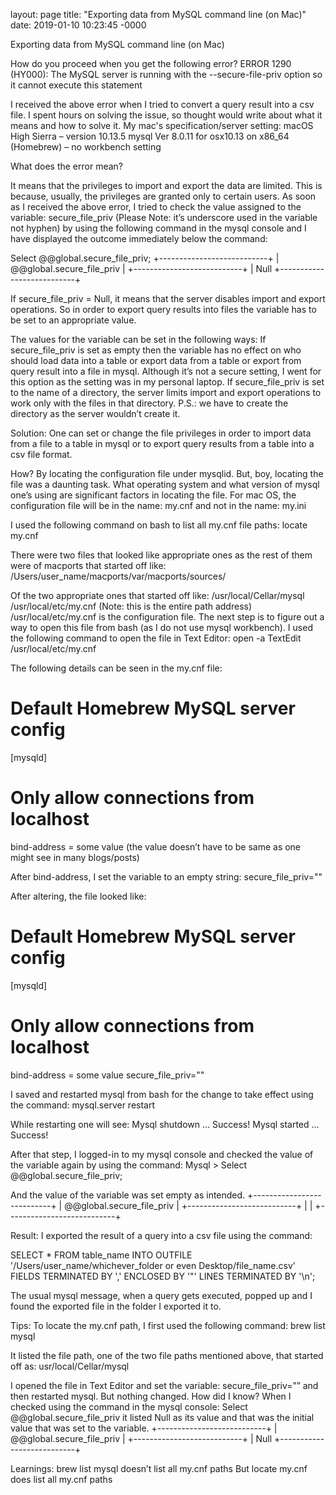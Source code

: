 layout: page
title: "Exporting data from MySQL command line (on Mac)"
date: 2019-01-10 10:23:45 -0000

Exporting data from MySQL command line (on Mac)

How do you proceed when you get the following error? 
ERROR 1290 (HY000): The MySQL server is running with the --secure-file-priv option so it cannot execute this statement

I received the above error when I tried to convert a query result into a csv file. I spent hours on solving the issue, so thought would write about what it means and how to solve it. My mac's specification/server setting:
​macOS High Sierra – version 10.13.5
mysql  Ver 8.0.11 for osx10.13 on x86_64 (Homebrew) – no workbench setting

What does the error mean?

It means that the privileges to import and export the data are limited. This is because, usually, the privileges are granted only to certain users. As soon as I received the above error, I tried to check the value assigned to the variable: secure_file_priv (Please Note: it’s underscore used in the variable not hyphen) by using the following command in the mysql console and I have displayed the outcome immediately below the command:

Select @@global.secure_file_priv;
+---------------------------+
| @@global.secure_file_priv |
+---------------------------+
|                   	Null
+---------------------------+

If secure_file_priv = Null, it means that the server disables import and export operations. So in order to export query results into files the variable has to be set to an appropriate value.

The values for the variable can be set in the following ways:
If secure_file_priv is set as empty then the variable has no effect on who should load data into a table or export data from a table or export from query result into a file in mysql. Although it’s not a secure setting, I went for this option as the setting was in my personal laptop.
If secure_file_priv is set to the name of a directory, the server limits import and export operations to work only with the files in that directory. P.S.: we have to create the directory as the server wouldn’t create it.

Solution:
One can set or change the file privileges in order to import data from a file to a table in mysql or to export query results from a table into a csv file format.

How?
By locating the configuration file under mysqlid. But, boy, locating the file was a daunting task. What operating system and what version of mysql one’s using are significant factors in locating the file. For mac OS, the configuration file will be in the name: my.cnf and not in the name: my.ini

I used the following command on bash to list all my.cnf file paths:
locate my.cnf

There were two files that looked like appropriate ones as the rest of them were of macports that started off like:
/Users/user_name/macports/var/macports/sources/

Of the two appropriate ones that started off like:
/usr/local/Cellar/mysql
/usr/local/etc/my.cnf (Note: this is the entire path address)
/usr/local/etc/my.cnf is the configuration file. The next step is to figure out a way to open this file from bash (as I do not use mysql workbench). I used the following command to open the file in Text Editor: 
open -a TextEdit /usr/local/etc/my.cnf

The following details can be seen in the my.cnf file:
# Default Homebrew MySQL server config
[mysqld]

# Only allow connections from localhost
bind-address = some value (the value doesn’t have to be same as one might see in many blogs/posts)

After bind-address, I set the variable to an empty string:
secure_file_priv=""

After altering, the file looked like:
# Default Homebrew MySQL server config
[mysqld]

# Only allow connections from localhost
bind-address = some value
secure_file_priv=""

I saved and restarted mysql from bash for the change to take effect using the command:
mysql.server restart

While restarting one will see:
Mysql shutdown
…
Success!
Mysql started
…
Success!

After that step, I logged-in to my mysql console and checked the value of the variable again by using the command:
Mysql > Select @@global.secure_file_priv;

And the value of the variable was set empty as intended.
+---------------------------+
| @@global.secure_file_priv |
+---------------------------+
|                       	|
+---------------------------+

Result:
I exported the result of a query into a csv file using the command:

SELECT * FROM table_name INTO OUTFILE '/Users/user_name/whichever_folder or even Desktop/file_name.csv'
FIELDS TERMINATED BY ','
ENCLOSED BY '"'
LINES TERMINATED BY '\n';

The usual mysql message, when a query gets executed, popped up and I found the exported file in the folder I exported it to.

Tips:
To locate the my.cnf path, I first used the following command:
brew list mysql

It listed the file path, one of the two file paths mentioned above, that started off as:
usr/local/Cellar/mysql

I opened the file in Text Editor and set the variable: secure_file_priv=”” and then restarted mysql. But nothing changed. How did I know? When I checked using the command in the mysql console:
Select @@global.secure_file_priv it listed Null as its value and that was the initial value that was set to the variable.
+---------------------------+
| @@global.secure_file_priv |
+---------------------------+
|                   	Null
+---------------------------+

Learnings:
brew list mysql doesn’t list all my.cnf paths
But locate my.cnf does list all my.cnf paths







